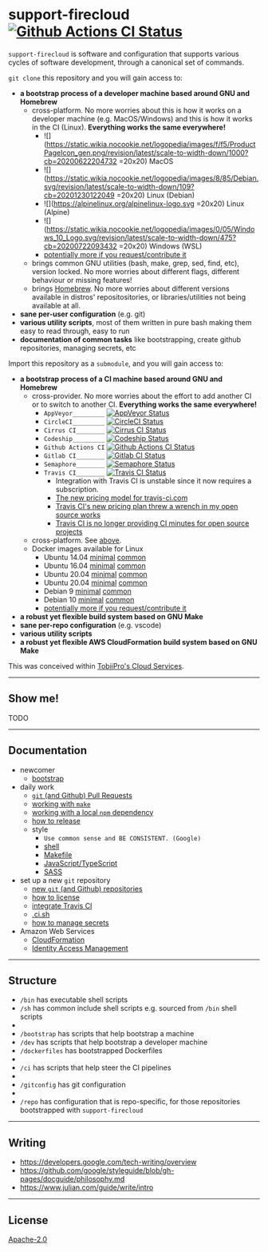 # support-firecloud [![Github Actions CI Status][2]][1]

`support-firecloud` is software and configuration that supports various cycles of software development, through a canonical set of commands.

`git clone` this repository and you will gain access to:
  * **a bootstrap process of a developer machine based around GNU and Homebrew**
    * <a name="cross-platform"></a> cross-platform. No more worries about this is how it works on a developer machine (e.g. MacOS/Windows) and this is how it works in the CI (Linux). **Everything works the same everywhere!**
      * ![](https://static.wikia.nocookie.net/logopedia/images/f/f5/ProductPageIcon_gen.png/revision/latest/scale-to-width-down/1000?cb=20200622204732 =20x20) MacOS
      * ![](https://static.wikia.nocookie.net/logopedia/images/8/85/Debian.svg/revision/latest/scale-to-width-down/109?cb=20201230122049 =20x20) Linux (Debian)
      * ![](https://alpinelinux.org/alpinelinux-logo.svg =20x20) Linux (Alpine)
      * ![](https://static.wikia.nocookie.net/logopedia/images/0/05/Windows_10_Logo.svg/revision/latest/scale-to-width-down/475?cb=20200722093432 =20x20) Windows (WSL)
      * [potentially more if you request/contribute it](https://github.com/rokmoln/support-firecloud/issues/new/choose)
    * brings common GNU utilities (bash, make, grep, sed, find, etc), version locked. No more worries about different flags, different behaviour or missing features!
    * brings [Homebrew](https://brew.sh). No more worries about different versions available in distros' repositositories, or libraries/utilities not being available at all.
  * **sane per-user configuration** (e.g. git)
  * **various utility scripts**, most of them written in pure bash making them easy to read through, easy to run
  * **documentation of common tasks** like bootstrapping, create github repositories, managing secrets, etc

Import this repository as a `submodule`, and you will gain access to:
  * **a bootstrap process of a CI machine based around GNU and Homebrew**
    * cross-provider. No more worries about the effort to add another CI or to switch to another CI. **Everything works the same everywhere!**
      * `AppVeyor_________` [![AppVeyor Status][14]][13]
      * `CircleCI_________` [![CircleCI Status][4]][3]
      * `Cirrus CI________` [![Cirrus CI Status][16]][15]
      * `Codeship_________` [![Codeship Status][8]][7]
      * `Github Actions CI` [![Github Actions CI Status][2]][1]
      * `Gitlab CI________` [![Gitlab CI Status][12]][11]
      * `Semaphore________` [![Semaphore Status][10]][9]
      * `Travis CI________` [![Travis CI Status][6]][5]
        * Integration with Travis CI is unstable since it now requires a subscription.
        * [The new pricing model for travis-ci.com](https://blog.travis-ci.com/2020-11-02-travis-ci-new-billing)
        * [Travis CI's new pricing plan threw a wrench in my open source works](https://www.jeffgeerling.com/blog/2020/travis-cis-new-pricing-plan-threw-wrench-my-open-source-works)
        * [Travis CI is no longer providing CI minutes for open source projects](https://news.ycombinator.com/item?id=25338983)
    * cross-platform. See [above](#cross-platform).
    * Docker images available for Linux
      * Ubuntu 14.04 [minimal](https://hub.docker.com/r/rokmoln/sf-ubuntu-xenial-minimal) [common](https://hub.docker.com/r/rokmoln/sf-ubuntu-xenial-common)
      * Ubuntu 16.04 [minimal](https://hub.docker.com/r/rokmoln/sf-ubuntu-bionic-minimal) [common](https://hub.docker.com/r/rokmoln/sf-ubuntu-bionic-common)
      * Ubuntu 20.04 [minimal](https://hub.docker.com/r/rokmoln/sf-ubuntu-focal-minimal) [common](https://hub.docker.com/r/rokmoln/sf-ubuntu-focal-common)
      * Ubuntu 20.04 [minimal](https://hub.docker.com/r/rokmoln/sf-ubuntu-focal-minimal) [common](https://hub.docker.com/r/rokmoln/sf-ubuntu-focal-common)
      * Debian 9 [minimal](https://hub.docker.com/r/rokmoln/sf-debian-stretch-minimal) [common](https://hub.docker.com/r/rokmoln/sf-debian-stretch-common)
      * Debian 10 [minimal](https://hub.docker.com/r/rokmoln/sf-debian-buster-minimal) [common](https://hub.docker.com/r/rokmoln/sf-debian-buster-common)
      * [potentially more if you request/contribute it](https://github.com/rokmoln/support-firecloud/issues/new/choose)
  * **a robust yet flexible build system based on GNU Make**
  * **sane per-repo configuration** (e.g. vscode)
  * **various utility scripts**
  * **a robust yet flexible AWS CloudFormation build system based on GNU Make**

This was conceived within [TobiiPro's Cloud Services](https://github.com/tobiipro/support-firecloud).

---

## Show me!

TODO

---

## Documentation

* newcomer
  * [bootstrap](bootstrap/README.md)
* daily work
  * [`git` (and Github) Pull Requests](doc/working-with-git-pr.md)
  * [working with `make`](doc/working-with-make.md)
  * [working with a local `npm` dependency](doc/working-with-a-local-npm-dep.md)
  * [how to release](doc/how-to-release.md)
  * style
    * `Use common sense and BE CONSISTENT. (Google)`
    * [shell](doc/style-sh.md)
    * [Makefile](doc/style-mk.md)
    * [JavaScript/TypeScript](https://github.com/rokmoln/eslint-config-firecloud)
    * [SASS](https://github.com/rokmoln/sass-lint-config-firecloud)
* set up a new `git` repository
  * [new `git` (and Github) repositories](doc/working-with-git-new.md)
  * [how to license ](doc/how-to-license.md)
  * [integrate Travis CI](doc/integrate-travis-ci.md)
  * [.ci.sh](ci/README.md)
  * [how to manage secrets](doc/how-to-manage-secrets.md)
* Amazon Web Services
  * [CloudFormation](aws-cfn.mk/README.md)
  * [Identity Access Management](doc/aws-iam.md)

---

## Structure

* `/bin` has executable shell scripts
* `/sh` has common include shell scripts e.g. sourced from `/bin` shell scripts
*
* `/bootstrap` has scripts that help bootstrap a machine
* `/dev` has scripts that help bootstrap a developer machine
* `/dockerfiles` has bootstrapped Dockerfiles
*
* `/ci` has scripts that help steer the CI pipelines
*
* `/gitconfig` has git configuration
*
* `/repo` has configuration that is repo-specific, for those repositories bootstrapped with `support-firecloud`

---

## Writing

* https://developers.google.com/tech-writing/overview
* https://github.com/google/styleguide/blob/gh-pages/docguide/philosophy.md
* https://www.julian.com/guide/write/intro

---

## License

[Apache-2.0](LICENSE)


  [1]: https://github.com/rokmoln/support-firecloud/actions?query=workflow%3ACI+branch%3Amaster
  [2]: https://github.com/rokmoln/support-firecloud/workflows/CI/badge.svg?branch=master
  [3]: https://circleci.com/gh/rokmoln/support-firecloud/tree/master
  [4]: https://circleci.com/gh/rokmoln/support-firecloud/tree/master.svg?style=svg
  [5]: https://travis-ci.com/rokmoln/support-firecloud
  [6]: https://travis-ci.com/rokmoln/support-firecloud.svg?branch=master
  [7]: https://app.codeship.com/projects/388210
  [8]: https://app.codeship.com/projects/8fe9ad00-438f-0138-d313-2e664bcb50ed/status?branch=master
  [9]: https://rokmoln.semaphoreci.com/branches/3afa32fb-b027-4a02-8e99-8a4ba73dac12
  [10]: https://rokmoln.semaphoreci.com/badges/support-firecloud/branches/master.svg
  [11]: https://gitlab.com/rokmoln/support-firecloud/commits/master
  [12]: https://gitlab.com/rokmoln/support-firecloud/badges/master/pipeline.svg
  [13]: https://ci.appveyor.com/project/andreineculau/support-firecloud/branch/master
  [14]: https://ci.appveyor.com/api/projects/status/da744jauw31fi66h/branch/master?svg=true
  [15]: https://cirrus-ci.com/github/rokmoln/support-firecloud/master
  [16]: https://api.cirrus-ci.com/github/rokmoln/support-firecloud.svg?branch=master
